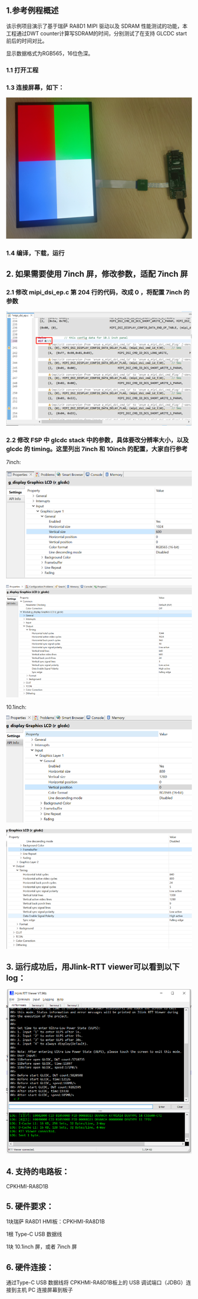 ## 1.参考例程概述
该示例项目演示了基于瑞萨 RA8D1 MIPI 驱动以及 SDRAM 性能测试的功能，本工程通过DWT counter计算写SDRAM的时间，分别测试了在支持 GLCDC start 前后的时间对比。

显示数据格式为RGB565，16位色深。

### 1.1 打开工程


### 1.3 连接屏幕，如下：

![alt text](images/10inch.png)

### 1.4 编译，下载，运行


## 2. 如果需要使用 7inch 屏，修改参数，适配 7inch 屏

### 2.1 修改 mipi_dsi_ep.c 第 204 行的代码，改成 0 ，将配置 7inch 的参数

![alt text](images/7inch_config.jpg)

### 2.2 修改 FSP 中 glcdc stack 中的参数，具体要改分辨率大小，以及 glcdc 的 timing。这里列出 7inch 和 10inch 的配置，大家自行参考

7inch:

![alt text](images/7inch_resolution.jpg)

![alt text](images/7inch_timing.jpg)

10.1inch:

![alt text](images/10inch_resolution.jpg)

![alt text](images/10inch_timing.jpg)


## 3. 运行成功后，用Jlink-RTT viewer可以看到以下log：

![alt text](images/log.jpg)


## 4. 支持的电路板：
CPKHMI-RA8D1B

## 5. 硬件要求：
1块瑞萨 RA8D1 HMI板：CPKHMI-RA8D1B

1根 Type-C USB 数据线

1块 10.1inch 屏，或者 7inch 屏

## 6. 硬件连接：
通过Type-C USB 数据线将 CPKHMI-RA8D1B板上的 USB 调试端口（JDBG）连接到主机 PC
连接屏幕到板子